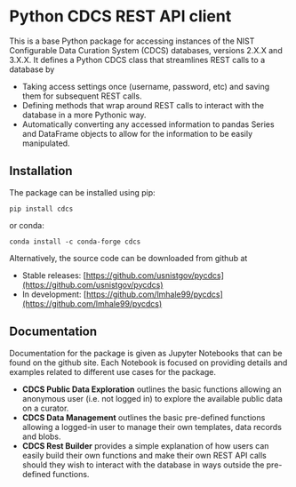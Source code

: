 # Python CDCS REST API client

This is a base Python package for accessing instances of the NIST Configurable Data Curation System (CDCS) databases, versions 2.X.X and 3.X.X.  It defines a Python CDCS class that streamlines REST calls to a database by

- Taking access settings once (username, password, etc) and saving them for subsequent REST calls.
- Defining methods that wrap around REST calls to interact with the database in a more Pythonic way.
- Automatically converting any accessed information to pandas Series and DataFrame objects to allow for the information to be easily manipulated.

## Installation

The package can be installed using pip:

    pip install cdcs

or conda:

    conda install -c conda-forge cdcs

Alternatively, the source code can be downloaded from github at

- Stable releases: [https://github.com/usnistgov/pycdcs](https://github.com/usnistgov/pycdcs)
- In development: [https://github.com/lmhale99/pycdcs](https://github.com/lmhale99/pycdcs)

## Documentation

Documentation for the package is given as Jupyter Notebooks that can be found on the github site.  Each Notebook is focused on providing details and examples related to different use cases for the package.

- **CDCS Public Data Exploration** outlines the basic functions allowing an anonymous user (i.e. not logged in) to explore the available public data on a curator.
- **CDCS Data Management** outlines the basic pre-defined functions allowing a logged-in user to manage their own templates, data records and blobs.
- **CDCS Rest Builder** provides a simple explanation of how users can easily build their own functions and make their own REST API calls should they wish to interact with the database in ways outside the pre-defined functions.
